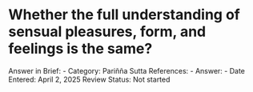 # Whether the full understanding of sensual pleasures, form, and feelings is the same?

Answer in Brief: -
 Category: Pariñña
Sutta References: -
Answer: -
Date Entered: April 2, 2025
Review Status: Not started